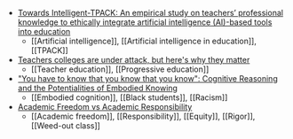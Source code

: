 - [Towards Intelligent-TPACK: An empirical study on teachers’ professional knowledge to ethically integrate artificial intelligence (AI)-based tools into education](https://www.sciencedirect.com/science/article/pii/S0747563222002886?dgcid=raven_sd_via_email)
	- [[Artificial intelligence]], [[Artificial intelligence in education]], [[TPACK]]
- [Teachers colleges are under attack, but here's why they matter](https://www.tennessean.com/story/opinion/contributors/2022/10/07/teachers-colleges-are-under-attack-but-heres-why-they-matter/69535329007/?fbclid=IwAR05Zx8PiX67wurM4v_We_HlIH4QNVeXKKAfSSMq13wLd6ntsp6xvw2G2r0)
	- [[Teacher education]], [[Progressive education]]
- ["You have to know that you know that you know": Cognitive Reasoning and the Potentialities of Embodied Knowing](https://muse.jhu.edu/article/866339#.Y0F9OiO7cLk.twitter)
	- [[Embodied cognition]], [[Black students]], [[Racism]]
- [Academic Freedom vs Academic Responsibility](https://www.continuous-learning-institute.com/blog/academic-freedom-vs-academic-responsibility)
	- [[Academic freedom]], [[Responsibility]], [[Equity]], [[Rigor]], [[Weed-out class]]